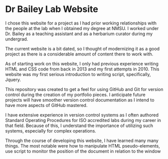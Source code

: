 # Dr Bailey Lab Website

I chose this website for a project as I had prior working relationships with the people at the lab when I obtained my degree at NMSU. 
I worked under Dr. Bailey as a teaching assistant and as a herbarium curator during my undergrad.

The current website is a bit dated, so I thought of modernizing it as a good project as there is a considerable amount of content there to work with.

As of starting work on this website, I only had previous experience writing HTML and CSS code from back in 2013 and my first attempts in 2010.
This website was my first serious introduction to writing script, specifically, Jquery.

This repository was created to get a feel for using GitHub and Git for version control during the creation of my portfolio pieces.
I anticipate future projects will have smoother version control documentation as I intend to have more aspects of GitHub mastered.

I have extensive experience in version control systems as I often authored Standard Operating Procedures for ISO accredited labs during my career in that field.
Because of this, I understand the importance of utilizing such systems, especially for complex operations.

Through the course of developing this website, I have learned many many things. The most notable were how to manipulate HTML pseudo-elements, use script to monitor the position of the document in relation to the window
